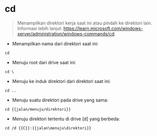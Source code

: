 # cd

> Menampilkan direktori kerja saat ini atau pindah ke direktori lain.
> Informasi lebih lanjut: <https://learn.microsoft.com/windows-server/administration/windows-commands/cd>.

- Menampilkan nama dari direktori saat ini:

`cd`

- Menuju root dari drive saat ini:

`cd \`

- Menuju ke induk direktori dari direktori saat ini:

`cd ..`

- Menuju suatu direktori pada drive yang sama:

`cd {{jalan/menuju/direktori}}`

- Menuju direktori tertentu di drive [d] yang berbeda:

`cd /d {{C}}:{{jalan\menuju\direktori}}`
